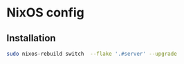 # NixOS config

## Installation

```bash
sudo nixos-rebuild switch  --flake '.#server' --upgrade
```
